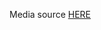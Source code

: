 Media source [HERE](https://drive.google.com/drive/folders/129VJpo-XGCySCppqnknjkGCcJuL8v64B?usp=sharing)
